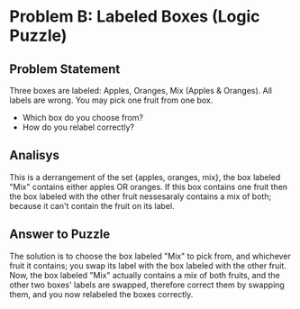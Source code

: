 # Problem B: Labeled Boxes (Logic Puzzle)

## Problem Statement

Three boxes are labeled: Apples, Oranges, Mix (Apples & Oranges). All labels
are wrong. You may pick one fruit from one box.

* Which box do you choose from?
* How do you relabel correctly?

## Analisys

This is a derrangement of the set {apples, oranges, mix}, the box labeled
"Mix" contains either apples OR oranges. If this box contains one fruit then
the box labeled with the other fruit nessesaraly contains a mix of both;
because it can't contain the fruit on its label.

## Answer to Puzzle

The solution is to choose the box labeled "Mix" to pick from, and whichever
fruit it contains; you swap its label with the box labeled with the other fruit.  
Now, the box labeled "Mix" actually contains a mix of both fruits, and the
other two boxes' labels are swapped, therefore correct them by swapping
them, and you now relabeled the boxes correctly.

